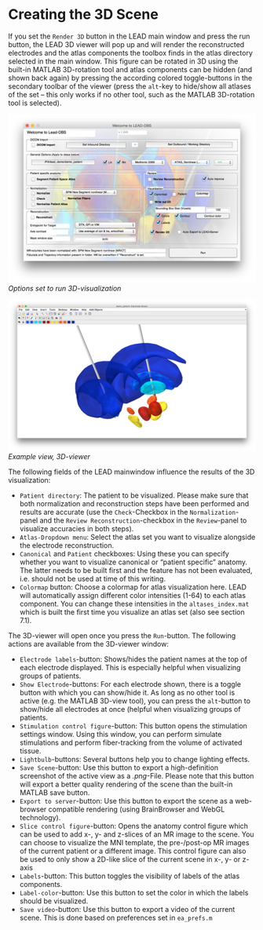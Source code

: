 # Creating the 3D Scene

If you set the `Render 3D` button in the LEAD main window and press the run button, the LEAD 3D viewer will pop up and will render the reconstructed electrodes and the atlas components the toolbox finds in the atlas directory selected in the main window. This figure can be rotated in 3D using the built-in MATLAB 3D-rotation tool and atlas components can be hidden \(and shown back again\) by pressing the according colored toggle-buttons in the secondary toolbar of the viewer \(press the `alt`-key to hide/show all atlases of the set – this only works if no other tool, such as the MATLAB 3D-rotation tool is selected\).

![Example of a 2D image](../.gitbook/assets/3dview_run.png) _Options set to run 3D-visualization_

![Example of a 2D image](../.gitbook/assets/3d_viewer_example.png) _Example view, 3D-viewer_

The following fields of the LEAD mainwindow influence the results of the 3D visualization:

* `Patient directory`: The patient to be visualized. Please make sure that both normalization and reconstruction steps have been performed and results are accurate \(use the `Check`-Checkbox in the `Normalization`-panel and the `Review Reconstruction`-checkbox in the `Review`-panel to visualize accuracies in both steps\).
* `Atlas-Dropdown menu`: Select the atlas set you want to visualize alongside the electrode reconstruction.
* `Canonical` and `Patient` checkboxes: Using these you can specify whether you want to visualize canonical or “patient specific” anatomy. The latter needs to be built first and the feature has not been evaluated, i.e. should not be used at time of this writing.
* `Colormap` button: Choose a colormap for atlas visualization here. LEAD will automatically assign different color intensities \(1-64\) to each atlas component. You can change these intensities in the `altases_index.mat` which is built the first time you visualize an atlas set \(also see section 7.1\).

The 3D-viewer will open once you press the `Run`-button. The following actions are available from the 3D-viewer window:

* `Electrode labels`-button: Shows/hides the patient names at the top of each electrode displayed. This is especially helpful when visualizing groups of patients.
* `Show Electrode`-buttons: For each electrode shown, there is a toggle button with which you can show/hide it. As long as no other tool is active \(e.g. the MATLAB 3D-view tool\), you can press the `alt`-button to show/hide all electrodes at once \(helpful when visualizing groups of patients.
* `Stimulation control figure`-button: This button opens the stimulation settings window. Using this window, you can perform simulate stimulations and perform fiber-tracking from the volume of activated tissue.
* `Lightbulb`-buttons: Several buttons help you to change lighting effects.
* `Save Scene`-button: Use this button to export a high-definition screenshot of the active view as a _.png_-File. Please note that this button will export a better quality rendering of the scene than the built-in MATLAB save button.
* `Export to server`-button: Use this button to export the scene as a web-browser compatible rendering \(using BrainBrowser and WebGL technology\).
* `Slice control figure`-button: Opens the anatomy control figure which can be used to add x-, y- and z-slices of an MR image to the scene. You can choose to visualize the MNI template, the pre-/post-op MR images of the current patient or a different image. This control figure can also be used to only show a 2D-like slice of the current scene in x-, y- or z-axis
* `Labels`-button: This button toggles the visibility of labels of the atlas components.
* `Label-color`-button: Use this button to set the color in which the labels should be visualized.
* `Save video`-button: Use this button to export a video of the current scene. This is done based on preferences set in `ea_prefs.m`

